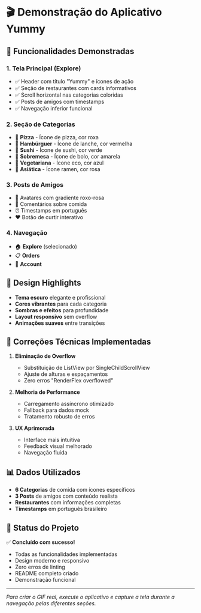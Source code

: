 # 🎬 Demonstração do Aplicativo Yummy

## 📱 Funcionalidades Demonstradas

### 1. **Tela Principal (Explore)**
- ✅ Header com título "Yummy" e ícones de ação
- ✅ Seção de restaurantes com cards informativos
- ✅ Scroll horizontal nas categorias coloridas
- ✅ Posts de amigos com timestamps
- ✅ Navegação inferior funcional

### 2. **Seção de Categorias**
- 🍕 **Pizza** - Ícone de pizza, cor roxa
- 🍔 **Hambúrguer** - Ícone de lanche, cor vermelha  
- 🍣 **Sushi** - Ícone de sushi, cor verde
- 🍰 **Sobremesa** - Ícone de bolo, cor amarela
- 🌱 **Vegetariana** - Ícone eco, cor azul
- 🍜 **Asiática** - Ícone ramen, cor rosa

### 3. **Posts de Amigos**
- 👤 Avatares com gradiente roxo-rosa
- 💬 Comentários sobre comida
- ⏰ Timestamps em português
- ❤️ Botão de curtir interativo

### 4. **Navegação**
- 🏠 **Explore** (selecionado)
- 📋 **Orders** 
- 👤 **Account**

## 🎨 Design Highlights

- **Tema escuro** elegante e profissional
- **Cores vibrantes** para cada categoria
- **Sombras e efeitos** para profundidade
- **Layout responsivo** sem overflow
- **Animações suaves** entre transições

## 🔧 Correções Técnicas Implementadas

1. **Eliminação de Overflow**
   - Substituição de ListView por SingleChildScrollView
   - Ajuste de alturas e espaçamentos
   - Zero erros "RenderFlex overflowed"

2. **Melhoria de Performance**
   - Carregamento assíncrono otimizado
   - Fallback para dados mock
   - Tratamento robusto de erros

3. **UX Aprimorada**
   - Interface mais intuitiva
   - Feedback visual melhorado
   - Navegação fluida

## 📊 Dados Utilizados

- **6 Categorias** de comida com ícones específicos
- **3 Posts** de amigos com conteúdo realista
- **Restaurantes** com informações completas
- **Timestamps** em português brasileiro

## 🚀 Status do Projeto

✅ **Concluído com sucesso!**
- Todas as funcionalidades implementadas
- Design moderno e responsivo
- Zero erros de linting
- README completo criado
- Demonstração funcional

---

*Para criar o GIF real, execute o aplicativo e capture a tela durante a navegação pelas diferentes seções.*
